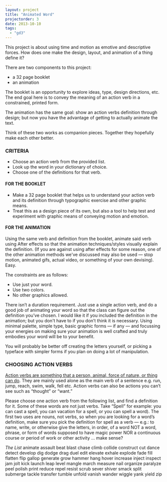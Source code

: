 ```yaml
---
layout: project
title: "Animated Word"
projectorder: 3
date: 2013-10-10
tags:
  - "gd3"
---
```


This project is about using time and motion as emotive and descriptive forces. How does one make the design, layout, and animation of a thing define it?

There are two components to this project:
- a 32 page booklet
- an animation

The booklet is an opportunity to explore ideas, type, design directions, etc. The end goal here is to convey the meaning of an action verb in a constrained, printed form.

The animation has the same goal: show an action verbs definition through design; but now you have the advantage of getting to actually animate the text.

Think of these two works as companion pieces. Together they hopefully make each other better.

### CRITERIA

- Choose an action verb from the provided list.
- Look up the word in your dictionary of choice.
- Choose one of the definitions for that verb.

#### FOR THE BOOKLET
- Make a 32 page booklet that helps us to understand your action verb and its definition through typographic exercise and other graphic means.
- Treat this as a design piece of its own, but also a tool to help test and experiment with graphic means of conveying motion and emotion.

#### FOR THE ANIMATION
Using the same verb and definition from the booklet, animate said verb using After effects so that the animation techniques/styles visually explain the definition. (If you are against using after effects for some reason, one of the other animation methods we've discussed may also be used — stop motion, animated gifs, actual video, or something of your own devising). Easy.

The constraints are as follows:
- Use just your word.
- Use two colors.
- No other graphics allowed.

There isn’t a duration requirement. Just use a single action verb, and do a good job of animating your word so that the class can figure out the definition you’ve chosen. I would like it if you included the definition in the animation; but you don't have to if you don’t think it is necessary. Using minimal palette, simple type, basic graphic forms — if any — and focussing your energies on making sure your animation is well crafted and truly embodies your word will be to your benefit.

You will probably be better off creating the letters yourself, or picking a typeface with simpler forms if you plan on doing a lot of manipulation.

### CHOOSING ACTION VERBS

[Action verbs are something that a person, animal, force of nature, or thing can do](http://www.chompchomp.com/terms/actionverb.htm). They are mainly used alone as the main verb of a sentence e.g. run, jump, reach, swim, walk, fell etc. Action verbs can also be actions you can’t see such as “thought” or “want.”

Please choose one action verb from the following list, and find a definition for it. Some of these words are not just verbs. Take “Spell” for example: you can cast a spell, you can vacation for a spell, or you can spell a word). The first two uses are nouns, not verbs, so when you are looking for a word’s definition, make sure you pick the definition for spell as a verb — e.g.: to name, write, or otherwise give the letters, in order, of a word NOT a word, phrase, or form of words supposed to have magic power NOR a continuous course or period of work or other activity … make sense?

*The List*
animate
assault
beat
blast
chase
climb
collide
construct
cut
dance
detect
develop
dig
dodge
drag
duel
edit
elevate
exhale
explode
fade
fill
flatten
flip
gallop
generate
grow
hammer
hang
hover
increase
inject
inspect
jam
jolt
kick
launch
leap
level
mangle
march
measure
nail
organize
paralyze
peel
polish
print
reduce
repel
resist
scrub
sever
shiver
smack
split
submerge
tackle
transfer
tumble
unfold
vanish
wander
wiggle
yank
yield
zip